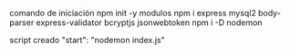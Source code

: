 comando de iniciación
    npm init -y
modulos
    npm i express mysql2 body-parser express-validator bcryptjs jsonwebtoken
    npm i -D nodemon

script creado
    "start": "nodemon index.js"